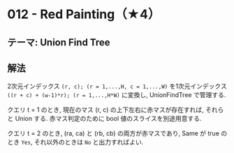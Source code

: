 # 012 - Red Painting（★4）

## テーマ: Union Find Tree

## 解法
2次元インデックス `(r, c); (r = 1,...,H, c = 1,...,W)` を1次元インデックス `((r + c) + (w-1)*r); (r = 1,...,H*W)` に変換し, UnionFindTree で管理する.

クエリ t = 1 のとき, 現在のマス (r, c) の上下左右に赤マスが存在すれば, それらと Union する. 赤マス判定のために bool 値のスライスを別途用意する.

クエリ t = 2 のとき, (ra, ca) と (rb, cb) の両方が赤マスであり, Same が true のとき `Yes`, それ以外のときは `No` と出力すればよい.
